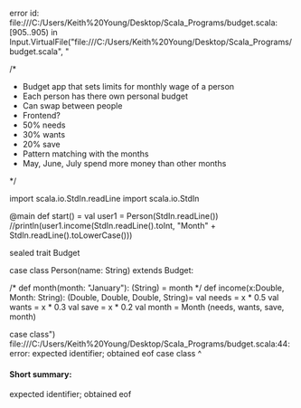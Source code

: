 error id: file:///C:/Users/Keith%20Young/Desktop/Scala_Programs/budget.scala:[905..905) in Input.VirtualFile("file:///C:/Users/Keith%20Young/Desktop/Scala_Programs/budget.scala", "

/* 
- Budget app that sets limits for monthly wage of a person
- Each person has there own personal budget
- Can swap between people
- Frontend?
- 50% needs
- 30% wants
- 20% save
- Pattern matching with the months
- May, June, July spend more money than other months

 */


import scala.io.StdIn.readLine
import scala.io.StdIn


@main def start() = 
    val user1 = Person(StdIn.readLine())
    //println(user1.income(StdIn.readLine().toInt, "Month" + StdIn.readLine().toLowerCase()))
    


sealed trait Budget

case class Person(name: String) extends Budget:


   /* def month(month: "January"): (String) =
        month
*/
    def income(x:Double, Month: String): (Double, Double, Double, String)=
        val needs = x * 0.5
        val wants = x * 0.3
        val save = x * 0.2
        val month = Month
        (needs, wants, save, month)



case class")
file:///C:/Users/Keith%20Young/Desktop/Scala_Programs/budget.scala:44: error: expected identifier; obtained eof
case class
          ^
#### Short summary: 

expected identifier; obtained eof